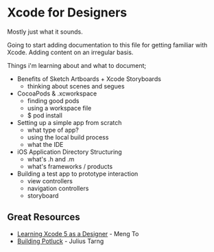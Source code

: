# Xcode for Designers

Mostly just what it sounds.

Going to start adding documentation to this file for getting familiar with Xcode. Adding content on an irregular basis.

Things i'm learning about and what to document;

- Benefits of Sketch Artboards + Xcode Storyboards
	- thinking about scenes and segues
- CocoaPods & .xcworkspace
	- finding good pods
	- using a workspace file
	- $ pod install
- Setting up a simple app from scratch
	- what type of app?
	- using the local build process
	- what the IDE
- iOS Application Directory Structuring
	- what's .h and .m
	- what's frameworks / products
- Building a test app to prototype interaction
	- view controllers
	- navigation controllers
	- storyboard

## Great Resources

- [Learning Xcode 5 as a Designer](https://medium.com/design-ux/62b643a3a0f7) - Meng To
- [Building Potluck](https://medium.com/building-potluck/7f493cdfa381) - Julius Tarng